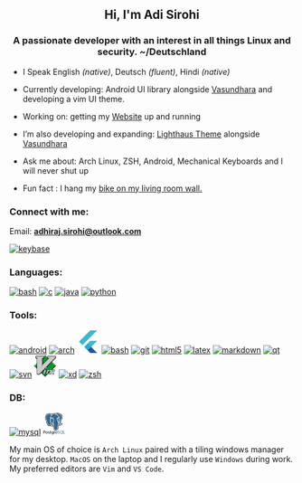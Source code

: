 <h2 align="center">Hi, I'm Adi Sirohi</h2>
<h3 align="center">A passionate developer with an interest in all things Linux and security. ~/Deutschland</h3>

- I Speak English _(native)_, Deutsch _(fluent)_, Hindi _(native)_

- Currently developing: Android UI library alongside [Vasundhara](https://github.com/vasundhasauras) and developing a vim UI theme.

- Working on: getting my [Website](https://asirohi.dev/) up and running

- I’m also developing and expanding: [Lighthaus Theme](https://github.com/lighthaus-theme) alongside [Vasundhara](https://github.com/vasundhasauras)

- Ask me about: Arch Linux, ZSH, Android, Mechanical Keyboards and I will never shut up

- Fun fact : I hang my [bike on my living room wall.](https://raw.githubusercontent.com/Brutuski/Brutuski/master/bike.jpg)

<h3 align="left">Connect with me:</h3>

Email: **adhiraj.sirohi@outlook.com**

<a href="https://keybase.io/asirohi" target="_blank"> <img src="https://www.vectorlogo.zone/logos/keybase/keybase-icon.svg" alt="keybase" width="40" height="40"/></a>

<h3 align="left">Languages:</h3>
<p align="left"> <a href="https://www.gnu.org/software/bash/" target="_blank"> <img src="https://www.vectorlogo.zone/logos/gnu_bash/gnu_bash-icon.svg" alt="bash" width="40" height="40"/></a>
<a href="https://www.cprogramming.com/" target="_blank"><img src="https://camo.githubusercontent.com/6cc41155e58a4eebe7353d524da5ebb0de7aaf4fd4ad45fb9a433c8b41d38c16/68747470733a2f2f747365332e6d6d2e62696e672e6e65742f74683f69643d4f49502e7276756a594b4f546d2d2d5654334b545a775633786748614861267069643d417069" alt="c" width="40" height="40"/></a>
<a href="https://www.java.com" target="_blank"><img src="https://raw.githubusercontent.com/detain/svg-logos/780f25886640cef088af994181646db2f6b1a3f8/svg/java.svg" alt="java" width="40" height="40"/></a> 
<a href="https://www.python.org" target="_blank"><img src="https://raw.githubusercontent.com/abranhe/programming-languages-logos/30a0ecf99188be99a3c75a00efb5be61eca9c382/src/python/python.svg" alt="python" width="40" height="40"/></a></p>

<h3 align="left">Tools:</h3>
<p align="left"> <a href="https://developer.android.com" target="_blank"><img src="https://2.bp.blogspot.com/-tzm1twY_ENM/XlCRuI0ZkRI/AAAAAAAAOso/BmNOUANXWxwc5vwslNw3WpjrDlgs9PuwQCLcBGAsYHQ/s1600/pasted%2Bimage%2B0.png" alt="android" width="40" height="40"/></a>
<a href="https://www.archlinux.org/" target="_blank"><img src="https://www.vectorlogo.zone/logos/archlinux/archlinux-icon.svg" alt="arch" width="40" height="40"/></a> 
<a href="https://flutter.dev/" target="_blank"><img src="https://raw.githubusercontent.com/devicons/devicon/9f4f5cdb393299a81125eb5127929ea7bfe42889/icons/flutter/flutter-original.svg" alt="flutter" width="40" height="40"/></a> 
<a href="https://www.gnu.org/software/bash/" target="_blank"> <img src="https://www.vectorlogo.zone/logos/gnu_bash/gnu_bash-icon.svg" alt="bash" width="40" height="40"/></a>
<a href="https://git-scm.com/" target="_blank"><img src="https://www.vectorlogo.zone/logos/git-scm/git-scm-icon.svg" alt="git" width="40" height="40"/></a>
<a href="https://www.w3.org/html/" target="_blank"><img src="https://www.vectorlogo.zone/logos/w3_html5/w3_html5-icon.svg" alt="html5" width="40" height="40"/></a>
<a href="https://www.latex-project.org/" target="_blank"><img src="https://raw.githubusercontent.com/detain/svg-logos/780f25886640cef088af994181646db2f6b1a3f8/svg/latex.svg" alt="latex" width="40" height="40"/></a>
<a href="https://daringfireball.net/projects/markdown/" target="_blank"><img src="https://raw.githubusercontent.com/xtoolkit/Micon/8d34a6f055b901dcd6a5d45d24318d1caf443128/icons/webbrand/markdown.svg" alt="markdown" width="40" height="40"/></a>
<a href="https://www.qt.io/qt-for-python" target="_blank"><img src="https://upload.wikimedia.org/wikipedia/commons/0/0b/Qt_logo_2016.svg" alt="qt" width="40" height="40"/></a> 
<a href="https://subversion.apache.org/" target="_blank"><img src="https://raw.githubusercontent.com/adamfairhead/webicons/4c14b73625c6cf6198e017a6e2e4fc89a3e28524/webicons/webicon-svn.svg" alt="svn" width="40" height="40"/></a> 
<a href="https://www.vim.org/" target="_blank"><img src="https://raw.githubusercontent.com/devicons/devicon/40cd6bc89a299dc50ac289f8e3b071d0dff49d9c/icons/vim/vim-original.svg" alt="vim" width="40" height="40"/></a> 
<a href="https://www.adobe.com/products/xd.html" target="_blank"><img src="https://cdn.worldvectorlogo.com/logos/adobe-xd.svg" alt="xd" width="40" height="40"/></a> 
<a href="https://en.wikipedia.org/wiki/Z_shell" target="_blank"><img src="https://raw.githubusercontent.com/materialos/icons/23e72cd191c715d7ec914f13d4953840a79e4aa1/Files/Terminal.svg" alt="zsh" width="40" height="40"/></a></p>


<h3 align="left">DB:</h3>
<p align="left"> <a href="https://www.mysql.com/" target="_blank"> <img src="https://raw.githubusercontent.com/detain/svg-logos/780f25886640cef088af994181646db2f6b1a3f8/svg/mysql.svg" alt="mysql" width="40" height="40"/></a> 
<a href="https://www.postgresql.org" target="_blank"><img src="https://raw.githubusercontent.com/devicons/devicon/9c6bfdb9783cdfe1018666ed76adcfd3eab6fad6/icons/postgresql/postgresql-original-wordmark.svg" alt="postgresql" width="40" height="40"/></a> </p>

My main OS of choice is `Arch Linux` paired with a tiling windows manager for my desktop. `MacOS` on the laptop and I regularly use `Windows` during work. My preferred editors are `Vim` and `VS Code`.
